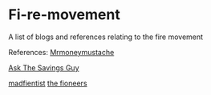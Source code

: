 # Fi-re-movement
A list of blogs and references relating to the fire movement


References:
[Mrmoneymustache](https://www.mrmoneymustache.com)

[Ask The Savings Guy](https://www.askthesavingsguy.com)

[madfientist](https://www.madfientist.com)
[the fioneers](https://www.thefioneers.com)
